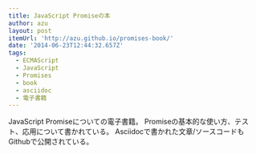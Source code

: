 ```yaml
---
title: JavaScript Promiseの本
author: azu
layout: post
itemUrl: 'http://azu.github.io/promises-book/'
date: '2014-06-23T12:44:32.657Z'
tags:
  - ECMAScript
  - JavaScript
  - Promises
  - book
  - asciidoc
  - 電子書籍
---
```

JavaScript Promiseについての電子書籍。 Promiseの基本的な使い方、テスト、応用について書かれている。 Asciidocで書かれた文章/ソースコードもGithubで公開されている。
